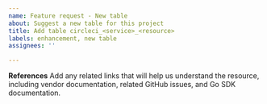 ```yaml
---
name: Feature request - New table
about: Suggest a new table for this project
title: Add table circleci_<service>_<resource>
labels: enhancement, new table
assignees: ''

---
```


**References**
Add any related links that will help us understand the resource, including vendor documentation, related GitHub issues, and Go SDK documentation.
